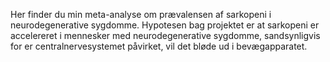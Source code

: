Her finder du min meta-analyse om prævalensen af sarkopeni i neurodegenerative sygdomme. Hypotesen bag projektet er at sarkopeni er accelereret i mennesker med neurodegenerative sygdomme, sandsynligvis for er centralnervesystemet påvirket, vil det bløde ud i bevægapparatet.
